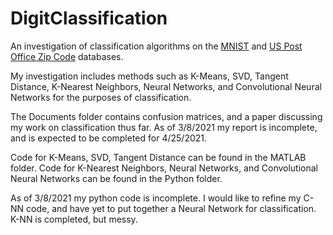 # DigitClassification
An investigation of classification algorithms on the [MNIST](http://yann.lecun.com/exdb/mnist/) and [US Post Office Zip Code](https://web.stanford.edu/~hastie/StatLearnSparsity_files/DATA/zipcode.html) databases.

My investigation includes methods such as K-Means, SVD, Tangent Distance, K-Nearest Neighbors, Neural Networks, and Convolutional Neural Networks for the purposes of classification.

The Documents folder contains confusion matrices, and a paper discussing my work on classification thus far.
As of 3/8/2021 my report is incomplete, and is expected to be completed for 4/25/2021.

Code for K-Means, SVD, Tangent Distance can be found in the MATLAB folder.
Code for K-Nearest Neighbors, Neural Networks, and Convolutional Neural Networks can be found in the Python folder.

As of 3/8/2021 my python code is incomplete. I would like to refine my C-NN code, and have yet to put together a Neural Network for classification. K-NN is completed, but messy.
